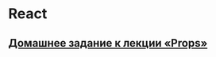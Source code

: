 # React


## [Домашнее задание к лекции «Props»](https://github.com/TomSG03/ra16-homeworks/tree/master/props)


